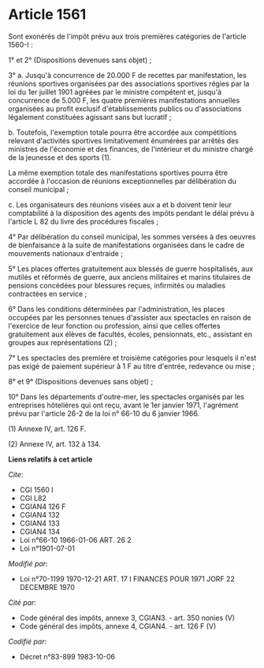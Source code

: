 # Article 1561

Sont exonérés de l'impôt prévu aux trois premières catégories de l'article 1560-I :

1° et 2° (Dispositions devenues sans objet) ;

3° a. Jusqu'à concurrence de 20.000 F de recettes par manifestation, les réunions sportives organisées par des associations
sportives régies par la loi du 1er juillet 1901 agréées par le ministre compétent et, jusqu'à concurrence de 5.000 F, les
quatre premières manifestations annuelles organisées au profit exclusif d'établissements publics ou d'associations légalement
constituées agissant sans but lucratif ;

b. Toutefois, l'exemption totale pourra être accordée aux compétitions relevant d'activités sportives limitativement
énumérées par arrêtés des ministres de l'économie et des finances, de l'intérieur et du ministre chargé de la jeunesse et des
sports (1).

La même exemption totale des manifestations sportives pourra être accordée à l'occasion de réunions exceptionnelles par
délibération du conseil municipal ;

c. Les organisateurs des réunions visées aux a et b doivent tenir leur comptabilité à la disposition des agents des impôts
pendant le délai prévu à l'article L 82 du livre des procédures fiscales ;

4° Par délibération du conseil municipal, les sommes versées à des oeuvres de bienfaisance à la suite de manifestations
organisées dans le cadre de mouvements nationaux d'entraide ;

5° Les places offertes gratuitement aux blessés de guerre hospitalisés, aux mutilés et réformés de guerre, aux anciens
militaires et marins titulaires de pensions concédées pour blessures reçues, infirmités ou maladies contractées en service ;

6° Dans les conditions déterminées par l'administration, les places occupées par les personnes tenues d'assister aux
spectacles en raison de l'exercice de leur fonction ou profession, ainsi que celles offertes gratuitement aux élèves de
facultés, écoles, pensionnats, etc., assistant en groupes aux représentations (2) ;

7° Les spectacles des première et troisième catégories pour lesquels il n'est pas exigé de paiement supérieur à 1 F au titre
d'entrée, redevance ou mise ;

8° et 9° (Dispositions devenues sans objet) ;

10° Dans les départements d'outre-mer, les spectacles organisés par les entreprises hôtelières qui ont reçu, avant le 1er
janvier 1971, l'agrément prévu par l'article 26-2 de la loi n° 66-10 du 6 janvier 1966.

(1) Annexe IV, art. 126 F.

(2) Annexe IV, art. 132 à 134.

**Liens relatifs à cet article**

_Cite_:

  - CGI 1560 I
  - CGI L82
  - CGIAN4 126 F
  - CGIAN4 132
  - CGIAN4 133
  - CGIAN4 134
  - Loi n°66-10 1966-01-06 ART. 26 2
  - Loi n°1901-07-01

_Modifié par_:

  - Loi n°70-1199 1970-12-21 ART. 17 I FINANCES POUR 1971 JORF 22 DECEMBRE 1970

_Cité par_:

  - Code général des impôts, annexe 3, CGIAN3. - art. 350 nonies (V)
  - Code général des impôts, annexe 4, CGIAN4. - art. 126 F (V)

_Codifié par_:

  - Décret n°83-899 1983-10-06
